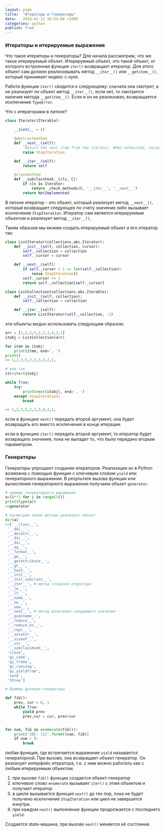 ```yaml
---
layout: page
title:  "Итераторы и Генераторы"
date:   2018-01-12 10:54:00 +1000
categories: python
publish: True
---
```


### Итераторы и итерируемые выражения
Что такое итераторы и генераторы? Для начала рассмотрим, что же такое итерируемый объект. Итерируемый объект, это такой объект, от которого встроенная функция  `iter()` возвращает итератор. Для этого объект сам должен реализовывать метод `__iter__()` или `__getitem__()`, который принимает индекс с нуля.

Работа функции `iter()` сводится к следующему: сначала она смотрит, а не реализует ли объект метод `__iter__()`, если нет, то смотрится наличие метода `__getitem__()`. Если и он не реализован, возвращается исключение `TypeError`.

Что с итераторами в питоне? 

~~~ python
class Iterator(Iterable):

    __slots__ = ()

    @abstractmethod
    def __next__(self):
        'Return the next item from the iterator. When exhausted, raise StopIteration'
        raise StopIteration

    def __iter__(self):
        return self

    @classmethod
    def __subclasshook__(cls, C):
        if cls is Iterator:
            return _check_methods(C, '__iter__', '__next__')
        return NotImplemented
~~~

В питоне итератор - это объект, который реализует метод `__next__()`, который возвращает следующее по счету значение либо вызывает исключение `StopIteration`.
Итератор сам является итерируемым объектом и реализует метод `__iter__()`, 

Таким образом мы можем создать итерируемый объект и его итератор так:

~~~ python
class ListIterator(collections.abc.Iterator):
    def __init__(self, collection, cursor):
        self._collection = collection
        self._cursor = cursor

    def __next__(self):
        if self._cursor + 1 >= len(self._collection):
            raise StopIteration()
        self._cursor += 1
        return self._collection[self._cursor]

class ListCollection(collections.abc.Iterable):
    def __init__(self, collection):
        self._collection = collection

    def __iter__(self):
        return ListIterator(self._collection, -1)
~~~

эти объекты модно использовать следующим образом:

~~~ py
arr = [1,2,3,5,2,2,3,4,2,1]
itobj = ListCollection(arr)

for item in itobj:
    print(item, end=', ')
print()
>> 1,2,3,5,2,2,3,4,2,1,

# или так
itr=iter(itobj)

while True:
    try:
        print(next(itobj), end=', ')
    except StopIteration:
        break

>> 1,2,3,5,2,2,3,4,2,1,
~~~

если в функцию `next()` передать второй аргумент, она будет возвращать его вместо исключения в конце итерации.

если в функцию `iter()` передать второй аргумент, то итератор будет возвращать значения, пока не выпадет то, что было передано вторым параметром.

### Генераторы
Генераторы упрощают создание итераторов. Реализация их в Python возможна с помощью функции с ключевым словом `yield` или генераторного выражения. В результате вызова функции или вычисления генераторного выражения получаем объект `generator`.

~~~ python
# пример генераторного выражения
a=(i**2 for i in range(10))
print(type(a))
>>generator

# посмотрим какие методы реализует объект
dir(a)
>>['__class__',
 '__del__',
 '__delattr__',
 '__dir__',
 '__doc__',
 '__eq__',
 '__format__',
 '__ge__',
 '__getattribute__',
 '__gt__',
 '__hash__',
 '__init__',
 '__init_subclass__',
 '__iter__', # метод создания итератора
 '__le__',
 '__lt__',
 '__name__',
 '__ne__',
 '__new__',
 '__next__', # метод долучения следующего значения
 '__qualname__',
 '__reduce__',
 '__reduce_ex__',
 '__repr__',
 '__setattr__',
 '__sizeof__',
 '__str__',
 '__subclasshook__',
 'close',
 'gi_code',
 'gi_frame',
 'gi_running',
 'gi_yieldfrom',
 'send',
 'throw']

# Пример функции-генератора

def fib():
    prev, cur = 0, 1    
    while True:
        yield prev
        prev,cur = cur, prev+cur


for num, fib in enumerate(fib()):
    print('{0}: {1}'.format(num, fib))
    if num > 9:
        break
~~~

любая функция, где встречается выражение `yield` называется генераторной. При вызове, она возвращает объект генератор. Он реализует интерфейс итератора, т.е. с ним можно работать как с любым итерируемым объектом.


1. при вызове `fib()` функции создается объект-генератор
2. ключевое слово `enumerate` вызывает `iter()` с этим объектом и получает итератор
3. в цикле вызывается функция `next()` до тех пор, пока не будет получено исключение `StopIteration` или цикл не завершится изнутри.
4. при каждом `next()` выполнение функции продолжается с последнего `yield`.

Создается state-машина, при вызове `next()` меняется её состояние.

